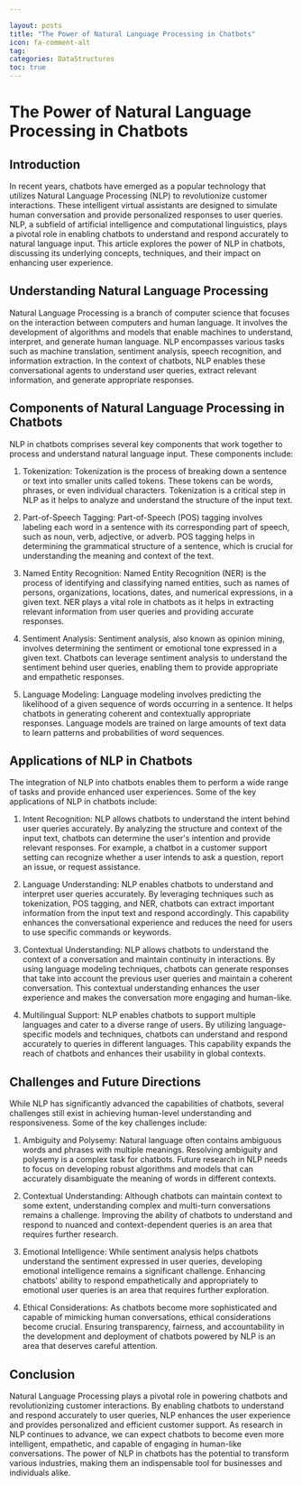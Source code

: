 ```yaml
---

layout: posts
title: "The Power of Natural Language Processing in Chatbots"
icon: fa-comment-alt
tag:      
categories: DataStructures
toc: true
---
```




# The Power of Natural Language Processing in Chatbots

## Introduction
In recent years, chatbots have emerged as a popular technology that utilizes Natural Language Processing (NLP) to revolutionize customer interactions. These intelligent virtual assistants are designed to simulate human conversation and provide personalized responses to user queries. NLP, a subfield of artificial intelligence and computational linguistics, plays a pivotal role in enabling chatbots to understand and respond accurately to natural language input. This article explores the power of NLP in chatbots, discussing its underlying concepts, techniques, and their impact on enhancing user experience.

## Understanding Natural Language Processing
Natural Language Processing is a branch of computer science that focuses on the interaction between computers and human language. It involves the development of algorithms and models that enable machines to understand, interpret, and generate human language. NLP encompasses various tasks such as machine translation, sentiment analysis, speech recognition, and information extraction. In the context of chatbots, NLP enables these conversational agents to understand user queries, extract relevant information, and generate appropriate responses.

## Components of Natural Language Processing in Chatbots
NLP in chatbots comprises several key components that work together to process and understand natural language input. These components include:

1. Tokenization: Tokenization is the process of breaking down a sentence or text into smaller units called tokens. These tokens can be words, phrases, or even individual characters. Tokenization is a critical step in NLP as it helps to analyze and understand the structure of the input text.

2. Part-of-Speech Tagging: Part-of-Speech (POS) tagging involves labeling each word in a sentence with its corresponding part of speech, such as noun, verb, adjective, or adverb. POS tagging helps in determining the grammatical structure of a sentence, which is crucial for understanding the meaning and context of the text.

3. Named Entity Recognition: Named Entity Recognition (NER) is the process of identifying and classifying named entities, such as names of persons, organizations, locations, dates, and numerical expressions, in a given text. NER plays a vital role in chatbots as it helps in extracting relevant information from user queries and providing accurate responses.

4. Sentiment Analysis: Sentiment analysis, also known as opinion mining, involves determining the sentiment or emotional tone expressed in a given text. Chatbots can leverage sentiment analysis to understand the sentiment behind user queries, enabling them to provide appropriate and empathetic responses.

5. Language Modeling: Language modeling involves predicting the likelihood of a given sequence of words occurring in a sentence. It helps chatbots in generating coherent and contextually appropriate responses. Language models are trained on large amounts of text data to learn patterns and probabilities of word sequences.

## Applications of NLP in Chatbots
The integration of NLP into chatbots enables them to perform a wide range of tasks and provide enhanced user experiences. Some of the key applications of NLP in chatbots include:

1. Intent Recognition: NLP allows chatbots to understand the intent behind user queries accurately. By analyzing the structure and context of the input text, chatbots can determine the user's intention and provide relevant responses. For example, a chatbot in a customer support setting can recognize whether a user intends to ask a question, report an issue, or request assistance.

2. Language Understanding: NLP enables chatbots to understand and interpret user queries accurately. By leveraging techniques such as tokenization, POS tagging, and NER, chatbots can extract important information from the input text and respond accordingly. This capability enhances the conversational experience and reduces the need for users to use specific commands or keywords.

3. Contextual Understanding: NLP allows chatbots to understand the context of a conversation and maintain continuity in interactions. By using language modeling techniques, chatbots can generate responses that take into account the previous user queries and maintain a coherent conversation. This contextual understanding enhances the user experience and makes the conversation more engaging and human-like.

4. Multilingual Support: NLP enables chatbots to support multiple languages and cater to a diverse range of users. By utilizing language-specific models and techniques, chatbots can understand and respond accurately to queries in different languages. This capability expands the reach of chatbots and enhances their usability in global contexts.

## Challenges and Future Directions
While NLP has significantly advanced the capabilities of chatbots, several challenges still exist in achieving human-level understanding and responsiveness. Some of the key challenges include:

1. Ambiguity and Polysemy: Natural language often contains ambiguous words and phrases with multiple meanings. Resolving ambiguity and polysemy is a complex task for chatbots. Future research in NLP needs to focus on developing robust algorithms and models that can accurately disambiguate the meaning of words in different contexts.

2. Contextual Understanding: Although chatbots can maintain context to some extent, understanding complex and multi-turn conversations remains a challenge. Improving the ability of chatbots to understand and respond to nuanced and context-dependent queries is an area that requires further research.

3. Emotional Intelligence: While sentiment analysis helps chatbots understand the sentiment expressed in user queries, developing emotional intelligence remains a significant challenge. Enhancing chatbots' ability to respond empathetically and appropriately to emotional user queries is an area that requires further exploration.

4. Ethical Considerations: As chatbots become more sophisticated and capable of mimicking human conversations, ethical considerations become crucial. Ensuring transparency, fairness, and accountability in the development and deployment of chatbots powered by NLP is an area that deserves careful attention.

## Conclusion
Natural Language Processing plays a pivotal role in powering chatbots and revolutionizing customer interactions. By enabling chatbots to understand and respond accurately to user queries, NLP enhances the user experience and provides personalized and efficient customer support. As research in NLP continues to advance, we can expect chatbots to become even more intelligent, empathetic, and capable of engaging in human-like conversations. The power of NLP in chatbots has the potential to transform various industries, making them an indispensable tool for businesses and individuals alike.
